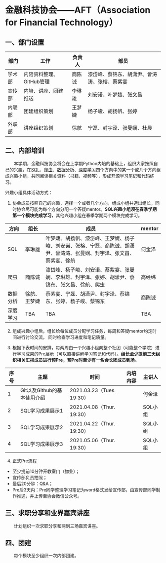 # 金融科技协会——AFT（Association for Financial Technology）

## 一、部门设置

| 部门 | 工作  | 负责人 | 部员 |
| ------------ | ------------ | ------------ | ------------ |
| 学术部 | 内陪资料整理、GitHub管理 | 商陈诚| 漆岱峰、蔡锦东、胡潇尹、曾涛涛、张榕、蔡紫宴 |
| 宣传部 | 内培、讲座、团建推送  | 李琳雄 | 刘安诺、叶梦婕、张文昌 |
| 内联部 | 团建组织策划 | 王梦婕 | 杨子峻、胡扬帆、张婷 |
| 外联部 | 讲座组织策划 | 徐航 | 宁磊、封宇泽、张曼娴、杜晨 |

## 二、内部培训

&emsp;&emsp;本学期，金融科技协会将会在上学期Python内培的基础上，组织大家按照自己的兴趣，在[SQL]()、[爬虫]()、[数据分析]()、[深度学习]()四个方向中的某一个或几个方向组成兴趣小组，共同阅读相关资料（书籍、视频等），形成开源学习笔记和代码练习。


兴趣小组具体活动方式：

1. 协会成员按照自己的兴趣，选择一个或者几个方向，组成小组并选出组长，同时协会尽可能为每个方向分配一个答疑mentor。**SQL兴趣小组须在春季学期第一个模块完成学习**，其他兴趣小组在春季学期两个模块完成学习。

| 方向 | 组长  | 成员 | mentor |
| ------------ | ------------ | ------------ | ------------ |
| SQL | 李琳雄 | 叶梦婕、胡扬帆、漆岱峰、王梦婕、杨子峻、刘安诺、张榕、宁磊、商陈诚、胡潇尹、曾涛涛、张曼娴、封宇泽、张文昌、蔡紫宴、徐航 | 何金泽 |
| 爬虫 | 商陈诚 | 漆岱峰、杨子峻、刘安诺、蔡紫宴、张曼娴、李琳雄、封宇泽、张婷、胡潇尹、蔡锦东、张文昌、徐航、爬虫 | 高经纬 |
| 数据分析 | 徐航、王梦婕 | 蔡紫宴、宁磊、胡潇尹、封宇泽、蔡锦东、张婷、杨子峻、蔡锦东 | 商陈诚 |
| 深度学习 |TBA |TBA |TBA |

2. 组成兴趣小组后，组长给每位成员分配学习任务，每周和答疑mentor约定时间进行讨论交流， 同时检查学习进度和笔记质量。

3. 根据下表时间的安排，每两周由一个兴趣小组向整个社团（可能整个学院）进行学习成果的Pre展示（可以直接讲解学习笔记和代码）。**组长至少提前三天组织相关汇报成员进行预Pre，预Pre时至少有一名会长团成员到场。**

| 序号 | 主题  | 时间 | 内培内容 | 主讲人 |
| ------------ | ------------ | ------------ | ------------ | ------------ |
| 1 | Git以及Github的基本使用介绍 | 2021.03.23（Tues. 19:30）|  | 何金泽|
| 2 | SQL学习成果展示1 | 2021.04.08（Thur. 19:30） | | SQL小组 |
| 3 | SQL学习成果展示2 | 2021.04.22（Thur. 19:30） | | SQL小组 |
| 4 | SQL学习成果展示3 | 2021.05.06（Thur. 19:30） | | SQL小组 |

4. 正式Pre流程

- 至少提前10分钟开教室门（物业）；
- 宣传部负责拍照；
- 最后20分钟：Q&A；
- Pre后3天内：Pre同学整理学习笔记为word格式发给宣传部，由宣传部同学制作推送，并上传至协会微信公众号。

## 三、求职分享和业界嘉宾讲座

&emsp;&emsp;计划组织一次求职分享和两到三场嘉宾讲座。

## 四、团建

&emsp;&emsp;每个模块至少组织一次内部团建。
